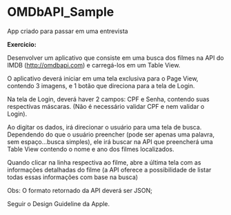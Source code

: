 # OMDbAPI_Sample
App criado para passar em uma entrevista

<b>Exercicio:</b>

Desenvolver um aplicativo que consiste em uma busca dos filmes na API do IMDB (http://omdbapi.com) e carregá-los em um Table View.

O aplicativo deverá iniciar em uma tela exclusiva para o Page View, contendo 3 imagens, e 1 botão que direciona para a tela de Login.

Na tela de Login, deverá haver 2 campos: CPF e Senha, contendo suas respectivas máscaras. (Não é necessário validar CPF e nem validar o Login).

Ao digitar os dados, irá direcionar o usuário para uma tela de busca. Dependendo do que o usuário preencher (pode ser apenas uma palavra, sem espaço...busca simples), ele irá buscar na API que preencherá uma Table View contendo o nome e ano dos filmes localizados.

Quando clicar na linha respectiva ao filme, abre a última tela com as informações detalhadas do filme (a API oferece a possibilidade de listar todas essas informações com base na busca)

Obs: O formato retornado da API deverá ser JSON;

Seguir o Design Guideline da Apple.
